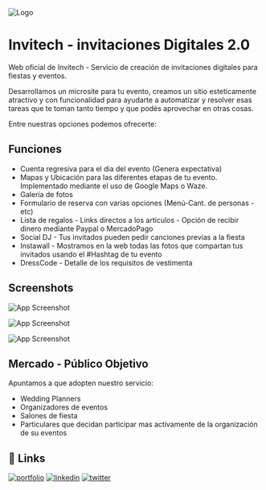 
![Logo](https://i.imgur.com/wPMgRXK.png)


# Invitech - invitaciones Digitales 2.0

Web oficial de Invitech - Servicio de creación de invitaciones digitales para fiestas y eventos.

Desarrollamos un microsite para tu evento, creamos un sitio esteticamente 
atractivo y con funcionalidad para ayudarte a automatizar y resolver esas tareas
que te toman tanto tiempo y que podés aprovechar en otras cosas.

Entre nuestras opciones podemos ofrecerte:





## Funciones

- Cuenta regresiva para el dia del evento (Genera expectativa)
- Mapas y Ubicación para las diferentes etapas de tu evento. Implementado mediante el uso de Google Maps o Waze.
- Galería de fotos 
- Formulario de reserva con varias opciones (Menú-Cant. de personas - etc)
- Lista de regalos - Links directos a los artículos - Opción de recibir dinero mediante Paypal o MercadoPago
- Social DJ - Tus invitados pueden pedir canciones previas a la fiesta
- Instawall - Mostramos en la web todas las fotos que compartan tus invitados usando el #Hashtag de tu evento
- DressCode - Detalle de los requisitos de vestimenta




## Screenshots

![App Screenshot](https://i.imgur.com/c3kWkV1.jpg)

![App Screenshot](https://i.imgur.com/Pd69T1G.jpg)

![App Screenshot](https://i.imgur.com/a9giWk5.png)
## Mercado - Público Objetivo

Apuntamos a que adopten nuestro servicio:

- Wedding Planners
- Organizadores de eventos
- Salones de fiesta
- Particulares que decidan participar mas activamente de la organización de su eventos


## 🔗 Links
[![portfolio](https://img.shields.io/badge/my_portfolio-000?style=for-the-badge&logo=ko-fi&logoColor=white)](#)
[![linkedin](https://img.shields.io/badge/linkedin-0A66C2?style=for-the-badge&logo=linkedin&logoColor=white)](#)
[![twitter](https://img.shields.io/badge/twitter-1DA1F2?style=for-the-badge&logo=twitter&logoColor=white)](#)

